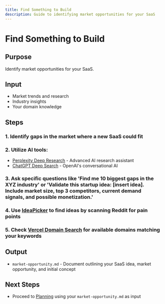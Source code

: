 ```yaml
---
title: Find Something to Build
description: Guide to identifying market opportunities for your SaaS
---
```


# Find Something to Build

## Purpose 

Identify market opportunities for your SaaS.

## Input

* Market trends and research
* Industry insights
* Your domain knowledge

## Steps

### 1. Identify gaps in the market where a new SaaS could fit
### 2. Utilize AI tools:
* [Perplexity Deep Research](https://www.perplexity.ai/) - Advanced AI research assistant
* [ChatGPT Deep Search](https://chat.openai.com/) - OpenAI's conversational AI

### 3. Ask specific questions like 'Find me 10 biggest gaps in the XYZ industry' or 'Validate this startup idea: [insert idea]. Include market size, top 3 competitors, current demand signals, and possible monetization.'
### 4. Use [IdeaPicker](https://ideapicker.io/ideas) to find ideas by scanning Reddit for pain points
### 5. Check [Vercel Domain Search](https://vercel.com/domains) for available domains matching your keywords

## Output

* `market-opportunity.md` - Document outlining your SaaS idea, market opportunity, and initial concept

## Next Steps

* Proceed to [Planning](../planning/index.md) using your `market-opportunity.md` as input

